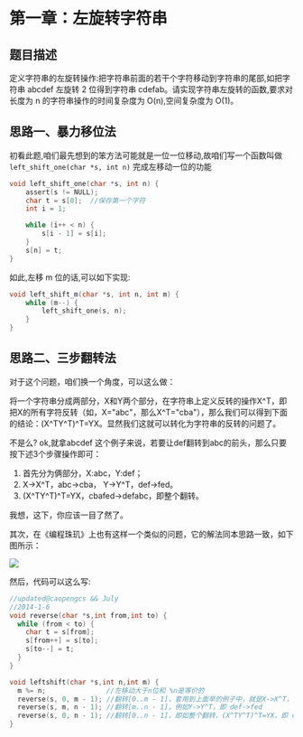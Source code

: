 # 第一章：左旋转字符串

## 题目描述

定义字符串的左旋转操作:把字符串前面的若干个字符移动到字符串的尾部,如把字符串 abcdef 左旋转 2 位得到字符串 cdefab。请实现字符串左旋转的函数,要求对长度为 n 的字符串操作的时间复杂度为 O(n),空间复杂度为 O(1)。


## 思路一、暴力移位法
初看此题,咱们最先想到的笨方法可能就是一位一位移动,故咱们写一个函数叫做 `left_shift_one(char *s, int n)` 完成左移动一位的功能

```c
void left_shift_one(char *s, int n) {
    assert(s != NULL);
    char t = s[0];  //保存第一个字符
    int i = 1;

    while (i++ < n) {
        s[i - 1] = s[i];
    }
    s[n] = t;
}
```
如此,左移 m 位的话,可以如下实现:

```c
void left_shift_m(char *s, int n, int m) {
    while (m--) {
        left_shift_one(s, n);
    }
}
```


## 思路二、三步翻转法

对于这个问题，咱们换一个角度，可以这么做：

将一个字符串分成两部分，X和Y两个部分，在字符串上定义反转的操作X^T，即把X的所有字符反转（如，X="abc"，那么X^T="cba"），那么我们可以得到下面的结论：(X^TY^T)^T=YX。显然我们这就可以转化为字符串的反转的问题了。

不是么? ok,就拿abcdef 这个例子来说，若要让def翻转到abc的前头，那么只要按下述3个步骤操作即可：

1. 首先分为俩部分，X:abc，Y:def；
2. X->X^T，abc->cba， Y->Y^T，def->fed。
3. (X^TY^T)^T=YX，cbafed->defabc，即整个翻转。

我想，这下，你应该一目了然了。

其次，在《编程珠玑》上也有这样一个类似的问题，它的解法同本思路一致，如下图所示：

![](../images/1/3.jpeg?raw=true)

然后，代码可以这么写:

```c
//updated@caopengcs && July
//2014-1-6
void reverse(char *s,int from,int to) {
  while (from < to) {
    char t = s[from];
    s[from++] = s[to];
    s[to--] = t;
  }
}

void leftshift(char *s,int n,int m) {
  m %= n;               //左移动大于n位和 %n是等价的
  reverse(s, 0, m - 1); //翻转[0..m - 1]，套用到上面举的例子中，就是X->X^T，即 abc->cba
  reverse(s, m, n - 1); //翻转[m..n - 1]，例如Y->Y^T，即 def->fed
  reverse(s, 0, n - 1); //翻转[0..n - 1]，即如整个翻转，(X^TY^T)^T=YX，即 cbafed->defabc。
}
```
